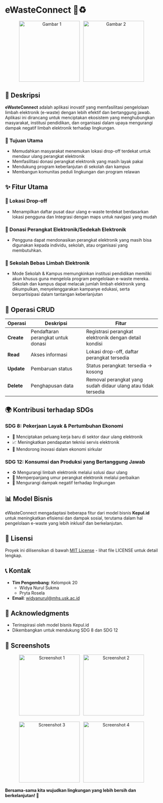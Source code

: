 # eWasteConnect 🔄♻️

<div align="center">
  <img src="https://github.com/user-attachments/assets/facb261e-6bc5-483e-9bda-d735d74c3b09" alt="Gambar 1" width="200"/>
  &nbsp;
  <img src="https://github.com/user-attachments/assets/c64336f4-cd5e-4956-8b6e-c99a8218373c" alt="Gambar 2" width="200"/>
</div>


## 📱 Deskripsi

**eWasteConnect** adalah aplikasi inovatif yang memfasilitasi pengelolaan limbah elektronik (e-waste) dengan lebih efektif dan bertanggung jawab. Aplikasi ini dirancang untuk menciptakan ekosistem yang menghubungkan masyarakat, institusi pendidikan, dan organisasi dalam upaya mengurangi dampak negatif limbah elektronik terhadap lingkungan.

### 🎯 Tujuan Utama
- Memudahkan masyarakat menemukan lokasi drop-off terdekat untuk mendaur ulang perangkat elektronik
- Memfasilitasi donasi perangkat elektronik yang masih layak pakai
- Mendukung program keberlanjutan di sekolah dan kampus
- Membangun komunitas peduli lingkungan dan program relawan

## ✨ Fitur Utama

### 📍 Lokasi Drop-off
- Menampilkan daftar pusat daur ulang e-waste terdekat berdasarkan lokasi pengguna dan Integrasi dengan maps untuk navigasi yang mudah

### 💝 Donasi Perangkat Elektronik/Sedekah Elektronik
- Pengguna dapat mendonasikan perangkat elektronik yang masih bisa digunakan kepada individu, sekolah, atau organisasi yang membutuhkan.

### 🏫 Sekolah Bebas Limbah Elektronik
- Mode Sekolah & Kampus memungkinkan institusi pendidikan memiliki akun khusus guna mengelola program pengelolaan e-waste mereka. Sekolah dan kampus dapat melacak jumlah limbah elektronik yang dikumpulkan, menyelenggarakan kampanye edukasi, serta berpartisipasi dalam tantangan keberlanjutan

## 🔧 Operasi CRUD

| Operasi | Deskripsi | Fitur |
|---------|-----------|-------|
| **Create** | Pendaftaran perangkat untuk donasi | Registrasi perangkat elektronik dengan detail kondisi |
| **Read** | Akses informasi | Lokasi drop-off, daftar perangkat tersedia |
| **Update** | Pembaruan status | Status perangkat: tersedia → kosong |
| **Delete** | Penghapusan data | Removal perangkat yang sudah didaur ulang atau tidak tersedia |

## 🌍 Kontribusi terhadap SDGs

### SDG 8: Pekerjaan Layak & Pertumbuhan Ekonomi
- 💼 Menciptakan peluang kerja baru di sektor daur ulang elektronik
- 📈 Meningkatkan pendapatan teknisi servis elektronik
- 🚀 Mendorong inovasi dalam ekonomi sirkular

### SDG 12: Konsumsi dan Produksi yang Bertanggung Jawab
- ♻️ Mengurangi limbah elektronik melalui solusi daur ulang
- 🔧 Memperpanjang umur perangkat elektronik melalui perbaikan
- 🌱 Mengurangi dampak negatif terhadap lingkungan


## 📊 Model Bisnis

eWasteConnect mengadaptasi beberapa fitur dari model bisnis **Kepul.id** untuk meningkatkan efisiensi dan dampak sosial, terutama dalam hal pengelolaan e-waste yang lebih inklusif dan berkelanjutan.

## 📄 Lisensi

Proyek ini dilisensikan di bawah [MIT License](LICENSE) - lihat file LICENSE untuk detail lengkap.

## 📞 Kontak

- **Tim Pengembang**: Kelompok 20
  - Widya Nurul Sukma
  - Pryta Rosela
- **Email**: widyanurul@mhs.usk.ac.id

## 🙏 Acknowledgments

- Terinspirasi oleh model bisnis Kepul.id
- Dikembangkan untuk mendukung SDG 8 dan SDG 12

## 📸 Screenshots
<div align="center">
  <img src="https://github.com/user-attachments/assets/de0450ee-b3a9-4155-8336-a85be50d08c9" alt="Screenshot 1" width="200"/>
  &nbsp;
  <img src="https://github.com/user-attachments/assets/9dc20da5-b87c-4a8e-befc-145d876d9311" alt="Screenshot 2" width="200"/>
  <br><br>
  <img src="https://github.com/user-attachments/assets/1bb36b0e-dea6-4ba9-8488-82b776b2f212" alt="Screenshot 3" width="200"/>
  &nbsp;
  <img src="https://github.com/user-attachments/assets/9772fe09-e3dd-4c81-92f5-7ed227cc3681" alt="Screenshot 4" width="200"/>
</div>


**Bersama-sama kita wujudkan lingkungan yang lebih bersih dan berkelanjutan! 🌱**
